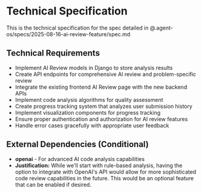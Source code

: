 # Technical Specification

This is the technical specification for the spec detailed in @.agent-os/specs/2025-08-16-ai-review-feature/spec.md

## Technical Requirements

- Implement AI Review models in Django to store analysis results
- Create API endpoints for comprehensive AI review and problem-specific review
- Integrate the existing frontend AI Review page with the new backend APIs
- Implement code analysis algorithms for quality assessment
- Create progress tracking system that analyzes user submission history
- Implement visualization components for progress tracking
- Ensure proper authentication and authorization for AI review features
- Handle error cases gracefully with appropriate user feedback

## External Dependencies (Conditional)

- **openai** - For advanced AI code analysis capabilities
- **Justification:** While we'll start with rule-based analysis, having the option to integrate with OpenAI's API would allow for more sophisticated code review capabilities in the future. This would be an optional feature that can be enabled if desired.